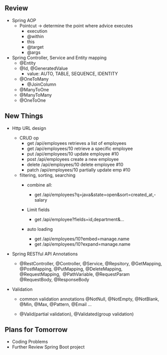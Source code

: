 ## Review
- Spring AOP
    - Pointcut -> determine the point where advice executes
        - execution
        - @within
        - this
        - @target
        - @args
- Spring Controller, Service and Entity mapping
    - @Entity
    - @Id, @GeneratedValue
        - value: AUTO, TABLE, SEQUENCE, IDENTITY
    - @OneToMany
        - @JoinColumn
    - @ManyToOne
    - @ManyToMany
    - @OneToOne


## New Things

- Http URL design
    - CRUD op
        - get	/api/employees	retrieves a list of employees
        - get	/api/employees/10	retrieve a specific employee
        - put	/api/employees/10	update employee #10
        - post	/api/employees	create a new employee
        - delete	/api/employees/10	delete employee #10
        - patch	/api/employees/10	partially update emp #10
    - filtering, sorting, searching
        - combine all:
            - get /api/employees?q=java&state=open&sort=created_at,-salary

        - Limit fields
            - get /api/employee?fields=id,department&...

        - auto loading
            - get /api/employees/10?embed=manage.name
            - get /api/employees/10?expand=manage.name

- Spring RESTful API Annotations
    - @RestController, @Controller, @Service, @Repsitory,
    @GetMapping, @PostMapping, @PutMapping, @DeleteMapping, @RequestMapping, 
    @PathVariable, @RequestParam
    @RequestBody, @ResponseBody

- Validation
    - common validation annotations
@NotNull, @NotEmpty, @NotBlank, @Min, @Max, @Pattern, @Email …

    - @Valid(partial validation), @Validated(group validation)

## Plans for Tomorrow
- Coding Problems
- Further Review Spring Boot project


